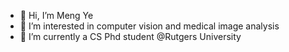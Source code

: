 - 👋 Hi, I’m Meng Ye
- 👀 I’m interested in computer vision and medical image analysis
- 🌱 I’m currently a CS Phd student @Rutgers University

<!---
my389/my389 is a ✨ special ✨ repository because its `README.md` (this file) appears on your GitHub profile.
You can click the Preview link to take a look at your changes.
--->
